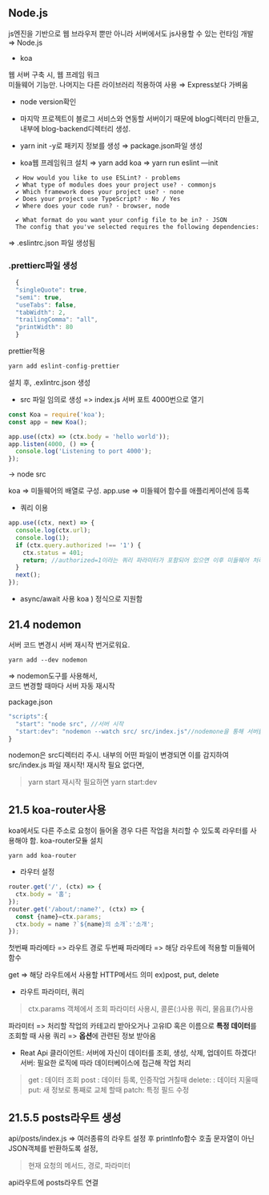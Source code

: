 ## Node.js

js엔진을 기반으로 웹 브라우저 뿐만 아니라 서버에서도 js사용할 수 있는 런타임 개발 ⇒ Node.js

- koa

웹 서버 구축 시, 웹 프레임 워크  
미들웨어 기능만. 나머지는 다른 라이브러리 적용하여 사용 ⇒ Express보다 가벼움

- node version확인
- 마지막 프로젝트이 블로그 서비스와 연동할 서버이기 때문에 blog디렉터리 만들고,
  내부에 blog-backend디렉터리 생성.
- yarn init -y로 패키지 정보를 생성
  ⇒ package.json파일 생성

- koa웹 프레임워크 설치
  ⇒ yarn add koa
  ⇒ yarn run eslint —init

```
  ✔ How would you like to use ESLint? · problems
  ✔ What type of modules does your project use? · commonjs
  ✔ Which framework does your project use? · none
  ✔ Does your project use TypeScript? · No / Yes
  ✔ Where does your code run? · browser, node

  ✔ What format do you want your config file to be in? · JSON
  The config that you've selected requires the following dependencies:
```

⇒ .eslintrc.json 파일 생성됨

### .prettierc파일 생성

```javascript
  {
  "singleQuote": true,
  "semi": true,
  "useTabs": false,
  "tabWidth": 2,
  "trailingComma": "all",
  "printWidth": 80
  }
```

prettier적용

```javascript
yarn add eslint-config-prettier

```

설치 후, .exlintrc.json 생성

- src 파일 임의로 생성
  => index.js
  서버 포트 4000번으로 열기

```javascript
const Koa = require('koa');
const app = new Koa();

app.use((ctx) => (ctx.body = 'hello world'));
app.listen(4000, () => {
  console.log('Listening to port 4000');
});
```
-> node src 

koa => 미들웨어의 배열로 구성.
app.use => 미들웨어 함수를 애플리케이션에 등록

- 쿼리 이용
```javascript
app.use((ctx, next) => {
  console.log(ctx.url);
  console.log(1);
  if (ctx.query.authorized !== '1') {
    ctx.status = 401;
    return; //authorized=1이라는 쿼리 파라미터가 포함되어 있으면 이후 미들웨어 처리
  }
  next();
});
```

- async/await 사용
koa ) 정식으로 지원함

## 21.4 nodemon

서버 코드 변경시 서버 재시작 번거로워요.
```
yarn add --dev nodemon
```
=> nodemon도구를 사용해서,   
코드 변경할 때마다 서버 자동 재시작

package.json
```javascript
"scripts":{
  "start": "node src", //서버 시작
  "start:dev": "nodemon --watch src/ src/index.js"//nodemone을 통해 서버를 실행해주는 명령어
}
```
nodemon은 src디렉터리 주시. 
내부의 어떤 파일이 변경되면 이를 감지하여 src/index.js 파일 재시작!
재시작 필요 없다면,
> yarn start
재시작 필요하면
> yarn start:dev

## 21.5 koa-router사용
koa에서도 다른 주소로 요청이 들어올 경우 다른 작업을 처리할 수 있도록 라우터를 사용해야 함.
koa-router모듈 설치
```
yarn add koa-router
```

- 라우터 설정
```javascript
router.get('/', (ctx) => {
  ctx.body = '홈';
});
router.get('/about/:name?', (ctx) => {
  const {name}=ctx.params;
  ctx.body = name ?`${name}의 소개`:'소개';
});
```
첫번째 파라메타 => 라우트 경로
두번째 파라메타 => 해당 라우트에 적용할 미들웨어 함수

get => 해당 라우트에서 사용할 HTTP메서드 의미
ex)post, put, delete

- 라우트 파라미터, 쿼리
> ctx.params 객체에서 조회
파라미터 사용시, 콜론(:)사용
쿼리, 물음표(?)사용

파라미터 => 처리할 작업의 카테고리 받아오거나 고유ID 혹은 이름으로 <strong>특정 데이터</strong>를 조회할 때 사용
쿼리 => <strong>옵션</strong>에 관련된 정보 받아옴

- Reat Api
클라이언트: 서버에 자신이 데이터를 조회, 생성, 삭제, 업데이트 하겠다!
서버: 필요한 로직에 따라 데이터베이스에 접근해 작업 처리
> get : 데이터 조회 
> post : 데이터 등록, 인증작업 거칠때
> delete: : 데이터 지울때
> put: 새 정보로 통째로 교체 할때
> patch: 특정 필드 수정

## 21.5.5 posts라우트 생성
api/posts/index.js
=> 여러종류의 라우트 설정 후 printInfo함수 호출
문자열이 아닌 JSON객체를 반환하도록 설정, 
> 현재 요청의 메서드, 경로, 파라미터

api라우트에 posts라우트 연결

